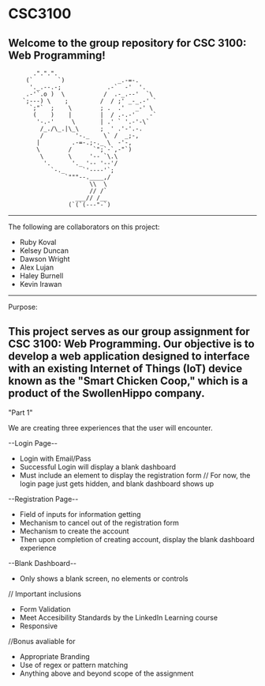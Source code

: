 # CSC3100
Welcome to the group repository for CSC 3100: Web Programming!
--------------------------------------------------------------------
           .".".".
         (`       `)               _.-=-.
          '._.--.-;             .-`  -'  '.
         .-'`.o )  \           /  .-_.--'  `\
        `;---) \    ;         /  / ;' _-_.-' `
          `;"`  ;    \        ; .  .'   _-' \
           (    )    |        |  / .-.-'    -`
            '-.-'     \       | .' ` '.-'-\`
             /_./\_.|\_\      ;  ' .'-'.-.
             /         '-._    \` /  _;-,
            |         .-=-.;-._ \  -'-,
            \        /      `";`-`,-"`)
             \       \     '-- `\.\
              '.      '._ '-- '--'/
                `-._     `'----'`;
                    `"""--.____,/
                           \\  \
                           // /`
                       ___// /__
                     (`(`(---"-`)
-------------------------------------------------------------------
The following are collaborators on this project:

- Ruby Koval
- Kelsey Duncan
- Dawson Wright
- Alex Lujan
- Haley Burnell
- Kevin Irawan
--------------------------------------------------------------------
Purpose:

This project serves as our group assignment for CSC 3100: Web Programming. 
Our objective is to develop a web application designed to interface 
with an existing Internet of Things (IoT) device known as the 
"Smart Chicken Coop," which is a product of the SwollenHippo company.
---------------------------------------------------------------------
"Part 1"

We are creating three experiences that the user will encounter. 

--Login Page--

- Login with Email/Pass
- Successful Login will display a blank dashboard
- Must include an element to display the registration form
// For now, the login page just gets hidden, and blank dashboard shows up

--Registration Page--

- Field of inputs for information getting 
- Mechanism to cancel out of the registration form
- Mechanism to create the account 
- Then upon completion of creating account, display the blank dashboard experience

--Blank Dashboard--
- Only shows a blank screen, no elements or controls

// Important inclusions 

- Form Validation 
- Meet Accesibility Standards by the LinkedIn Learning course 
- Responsive

//Bonus avaliable for

- Appropriate Branding 
- Use of regex or pattern matching 
- Anything above and beyond scope of the assignment 












